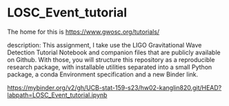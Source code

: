 # LOSC_Event_tutorial

The home for this is https://www.gwosc.org/tutorials/

description: This assignment, I take use the LIGO Gravitational Wave Detection Tutorial Notebook and companion files that are publicly available on Github. With those, you will structure this repository as a reproducible research package, with installable utilities separated into a small Python package, a conda Environment specification and a new Binder link.

https://mybinder.org/v2/gh/UCB-stat-159-s23/hw02-kanglin820.git/HEAD?labpath=LOSC_Event_tutorial.ipynb
